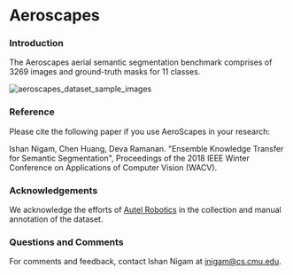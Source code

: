 # Aeroscapes

### Introduction
The Aeroscapes aerial semantic segmentation benchmark comprises of 3269 images and ground-truth masks for 11 classes.

![aeroscapes_dataset_sample_images](https://github.com/ishann/aeroscapes/blob/master/fig_dataset.png)


### Reference
Please cite the following paper if you use AeroScapes in your research:

Ishan Nigam, Chen Huang, Deva Ramanan. "Ensemble Knowledge Transfer for Semantic Segmentation", Proceedings of the 2018 IEEE Winter Conference on Applications of Computer Vision (WACV).


### Acknowledgements
We acknowledge the efforts of [Autel Robotics](https://www.autelrobotics.com) in the collection and manual annotation of the dataset.


### Questions and Comments
For comments and feedback, contact Ishan Nigam at inigam@cs.cmu.edu.
